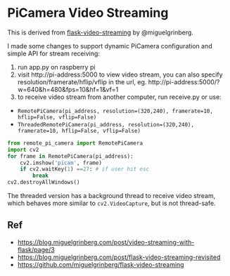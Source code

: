 # PiCamera Video Streaming
This is derived from [flask-video-streaming](https://github.com/miguelgrinberg/flask-video-streaming) by @miguelgrinberg.

I made some changes to support dynamic PiCamera configuration and simple API for stream receiving:
1. run app.py on raspberry pi
2. visit http://pi-address:5000 to view video stream, you can also specify resolution/framerate/hflip/vflip in the url, eg. http://pi-address:5000/?w=640&h=480&fps=10&hf=1&vf=1
3. to receive video stream from another computer, run receive.py or use:
* `RemotePiCamera(pi_address, resolution=(320,240), framerate=10, hflip=False, vflip=False)`
* `ThreadedRemotePiCamera(pi_address, resolution=(320,240), framerate=10, hflip=False, vflip=False)`
```python
from remote_pi_camera import RemotePiCamera
import cv2
for frame in RemotePiCamera(pi_address):
    cv2.imshow('picam', frame)
    if cv2.waitKey(1) ==27: # if user hit esc
        break
cv2.destroyAllWindows()
```
The threaded version has a background thread to receive video stream, which behaves more similar to `cv2.VideoCapture`, but is not thread-safe.

## Ref
* https://blog.miguelgrinberg.com/post/video-streaming-with-flask/page/3
* https://blog.miguelgrinberg.com/post/flask-video-streaming-revisited
* https://github.com/miguelgrinberg/flask-video-streaming
